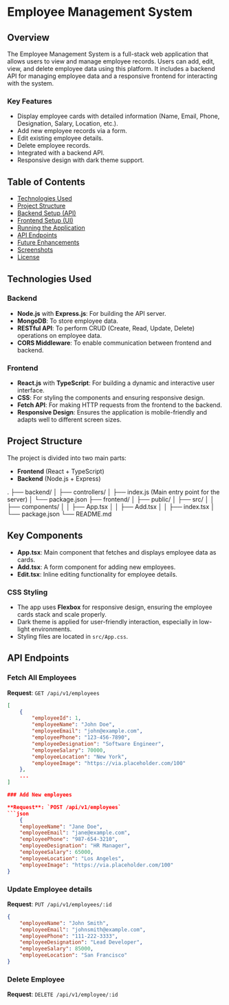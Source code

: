 # Employee Management System

## Overview

The Employee Management System is a full-stack web application that allows users to view and manage employee records. Users can add, edit, view, and delete employee data using this platform. It includes a backend API for managing employee data and a responsive frontend for interacting with the system.

### Key Features

- Display employee cards with detailed information (Name, Email, Phone, Designation, Salary, Location, etc.).
- Add new employee records via a form.
- Edit existing employee details.
- Delete employee records.
- Integrated with a backend API.
- Responsive design with dark theme support.

## Table of Contents

- [Technologies Used](#technologies-used)
- [Project Structure](#project-structure)
- [Backend Setup (API)](#backend-setup-api)
- [Frontend Setup (UI)](#frontend-setup-ui)
- [Running the Application](#running-the-application)
- [API Endpoints](#api-endpoints)
- [Future Enhancements](#future-enhancements)
- [Screenshots](#screenshots)
- [License](#license)

## Technologies Used

### Backend

- **Node.js** with **Express.js**: For building the API server.
- **MongoDB**: To store employee data.
- **RESTful API**: To perform CRUD (Create, Read, Update, Delete) operations on employee data.
- **CORS Middleware**: To enable communication between frontend and backend.

### Frontend

- **React.js** with **TypeScript**: For building a dynamic and interactive user interface.
- **CSS**: For styling the components and ensuring responsive design.
- **Fetch API**: For making HTTP requests from the frontend to the backend.
- **Responsive Design**: Ensures the application is mobile-friendly and adapts well to different screen sizes.

## Project Structure

The project is divided into two main parts:

- **Frontend** (React + TypeScript)
- **Backend** (Node.js + Express)

.
├── backend/
│   ├── controllers/
│   ├── index.js (Main entry point for the server)
│   └── package.json
├── frontend/
│   ├── public/
│   ├── src/
│   │   ├── components/
│   │   ├── App.tsx
│   │   ├── Add.tsx
│   │   ├── index.tsx
│   └── package.json
└── README.md

## Key Components

- **App.tsx**: Main component that fetches and displays employee data as cards.
- **Add.tsx**: A form component for adding new employees.
- **Edit.tsx**: Inline editing functionality for employee details.

### CSS Styling

- The app uses **Flexbox** for responsive design, ensuring the employee cards stack and scale properly.
- Dark theme is applied for user-friendly interaction, especially in low-light environments.
- Styling files are located in `src/App.css`.

## API Endpoints

### Fetch All Employees

**Request**: `GET /api/v1/employees`

```json
[
    {
        "employeeId": 1,
        "employeeName": "John Doe",
        "employeeEmail": "john@example.com",
        "employeePhone": "123-456-7890",
        "employeeDesignation": "Software Engineer",
        "employeeSalary": 70000,
        "employeeLocation": "New York",
        "employeeImage": "https://via.placeholder.com/100"
    },
    ...
]

### Add New employees

**Request**: `POST /api/v1/employees`
```json
    {
    "employeeName": "Jane Doe",
    "employeeEmail": "jane@example.com",
    "employeePhone": "987-654-3210",
    "employeeDesignation": "HR Manager",
    "employeeSalary": 65000,
    "employeeLocation": "Los Angeles",
    "employeeImage": "https://via.placeholder.com/100"
}
```

### Update Employee details
    
**Request**: `PUT /api/v1/employees/:id`

```json
{
    "employeeName": "John Smith",
    "employeeEmail": "johnsmith@example.com",
    "employeePhone": "111-222-3333",
    "employeeDesignation": "Lead Developer",
    "employeeSalary": 85000,
    "employeeLocation": "San Francisco"
}
```


### Delete Employee

**Request**: `DELETE /api/v1/employee/:id`

